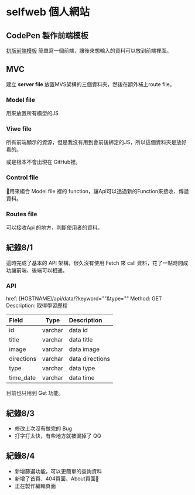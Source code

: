 # selfweb 個人網站

## CodePen 製作前端模板
[初版前端模板](https://codepen.io/killuakuo/pen/VwQqOeb)
簡單寫一個前端，讓後來想輸入的資料可以放到前端裡面。

## MVC
建立 **server file** 放置MVS架構的三個資料夾，然後在額外補上route file。

### Model file
用來放置所有模型的JS

### Viwe file
所有前端顯示的資源，但是我沒有用到會前後綁定的JS，所以這個資料夾是放好看的。

或是根本不會出現在 GitHub裡。

### Control file
用來組合 Model file 裡的 function，讓Api可以透過新的Function來接收、傳遞資料。

### Routes file
可以接收Api 的地方，判斷使用者的資料。

## 紀錄8/1
這時完成了基本的 API 架構，很久沒有使用 Fetch 來 call 資料，花了一點時間成功讓前端、後端可以相通。

### API

href: [HOSTNAME]/api/data/?keyword=""&type=""
Method: GET
Description: 取得學習歷程

| Field      | Type   | Description                                            |
|:---------- | ------ |:------------------------------------------------------ |
| id         | varchar| data id                                                |
| title      | varchar| data title                                             |
| image      | varchar| data image                                             |
| directions | varchar| data directions                                        |
| type       | varchar| data type                                              |
| time_date  | varchar| data time                                              |

目前也只用到 Get 功能。


## 紀錄8/3
* 修改上次沒有做完的 Bug
* 打字打太快，有些地方就被漏掉了 QQ

## 紀錄8/4
* 新增篩選功能，可以更簡單的查詢資料
* 新增了首頁、404頁面、About頁面
* 正在製作編輯頁面